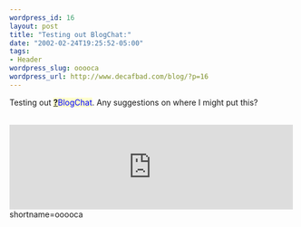 ```yaml
--- 
wordpress_id: 16
layout: post
title: "Testing out BlogChat:"
date: "2002-02-24T19:25:52-05:00"
tags: 
- Header
wordpress_slug: ooooca
wordpress_url: http://www.decafbad.com/blog/?p=16
---
```

Testing out <span style='background : #FFFFCE;'><a href="http://www.decafbad.com/twiki/bin/edit/Main/BlogChat?topicparent=Main.FilterData"><b>?</b></a><font color="#0000FF">BlogChat</font></span>.  Any suggestions on where I might put this?
<br /><br />
<iframe frameborder="0" scrolling="no" height="150" width="500" src="http://www.decafbad.com/blogchat/anybodyhome.php"></iframe>
<!--more-->
shortname=ooooca
